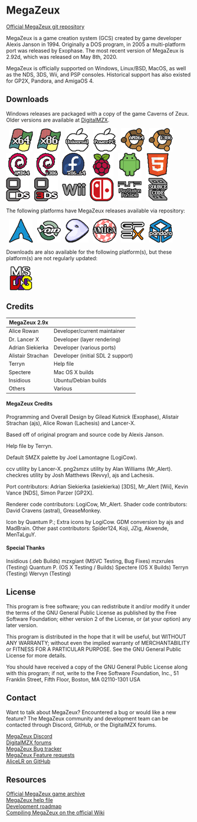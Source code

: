 # MegaZeux
[Official MegaZeux git repository](https://github.com/AliceLR/megazeux)

MegaZeux is a game creation system (GCS) created by game developer Alexis Janson in 1994.
Originally a DOS program, in 2005 a multi-platform port was released by Exophase. The most
recent version of MegaZeux is 2.92d, which was released on May 8th, 2020.

MegaZeux is officially supported on Windows, Linux/BSD, MacOS, as well as the NDS, 3DS, Wii,
and PSP consoles. Historical support has also existed for GP2X, Pandora, and AmigaOS 4.

## Downloads

Windows releases are packaged with a copy of the game Caverns of Zeux.
Older versions are available at [DigitalMZX](https://www.digitalmzx.com/).

<!-- Download URLs. -->
[megazeux-w64]: https://www.digitalmzx.com/download.php?latest=windows64
[megazeux-w32]: https://www.digitalmzx.com/download.php?latest=windows32
[megazeux-dos]: https://www.digitalmzx.com/download.php?latest=dos
[megazeux-osx]: https://www.digitalmzx.com/download.php?latest=osx
[megazeux-ppc]: https://www.digitalmzx.com/download.php?latest=osxppc
[megazeux-u64]: https://www.digitalmzx.com/download.php?latest=ubuntu64
[megazeux-u32]: https://www.digitalmzx.com/download.php?latest=ubuntu32
[megazeux-d64]: https://www.digitalmzx.com/download.php?latest=debian64
[megazeux-d32]: https://www.digitalmzx.com/download.php?latest=debian32
[megazeux-f64]: https://www.digitalmzx.com/download.php?latest=fedora64
[megazeux-rpi]: https://www.digitalmzx.com/download.php?latest=raspbian
[megazeux-and]: https://www.digitalmzx.com/download.php?latest=android
[megazeux-html]: https://www.digitalmzx.com/download.php?latest=html5
[megazeux-nds]: https://www.digitalmzx.com/download.php?latest=nds
[megazeux-3ds]: https://www.digitalmzx.com/download.php?latest=3ds
[megazeux-wii]: https://www.digitalmzx.com/download.php?latest=wii
[megazeux-swi]: https://www.digitalmzx.com/download.php?latest=switch
[megazeux-psp]: https://www.digitalmzx.com/download.php?latest=psp
[megazeux-src]: https://www.digitalmzx.com/download.php?latest=src

<!-- Images for download links. -->
[arch-w64]: contrib/archicons/windows64.png "Windows x64"
[arch-w32]: contrib/archicons/windows32.png "Windows x86"
[arch-dos]: contrib/archicons/dos.png       "MS DOS (MZX 2.70)"
[arch-osx]: contrib/archicons/osx.png       "MacOS"
[arch-ppc]: contrib/archicons/osxppc.png    "Mac OS X (PowerPC)"
[arch-u64]: contrib/archicons/ubuntu64.png  "Ubuntu AMD64"
[arch-u32]: contrib/archicons/ubuntu32.png  "Ubuntu i386"
[arch-d64]: contrib/archicons/debian64.png  "Debian AMD64"
[arch-d32]: contrib/archicons/debian32.png  "Debian i386"
[arch-f64]: contrib/archicons/fedora64.png  "Fedora x86_64"
[arch-rpi]: contrib/archicons/raspbian.png  "Raspbian"
[arch-and]: contrib/archicons/android.png   "Android"
[arch-html]:contrib/archicons/html5.png     "HTML5 (Emscripten)"
[arch-aur]: contrib/archicons/archlinux.png "Arch Linux (via AUR)"
[arch-void]:contrib/archicons/voidlinux.png "Void Linux"
[arch-gen]: contrib/archicons/gentoo.png    "Gentoo"
[arch-nds]: contrib/archicons/nds.png       "Nintendo DS"
[arch-3ds]: contrib/archicons/3ds.png       "Nintendo 3DS"
[arch-wii]: contrib/archicons/wii.png       "Nintendo Wii"
[arch-swi]: contrib/archicons/switch.png    "Nintendo Switch"
[arch-psp]: contrib/archicons/psp.png       "PlayStation Portable"
[arch-ami]: contrib/archicons/amiga.png     "Amiga OS 4"
[arch-gp2x]:contrib/archicons/gp2x.png      "GP2X"
[arch-pand]:contrib/archicons/pandora.png   "Pandora"
[arch-src]: contrib/archicons/src.png       "Source code"

<!-- Displays the download links as images. -->
&nbsp; [![Windows x64         ][arch-w64]][megazeux-w64]
&nbsp; [![Windows x86         ][arch-w32]][megazeux-w32]
&nbsp; [![Mac OS X            ][arch-osx]][megazeux-osx]
&nbsp; [![Mac OS X (PowerPC)  ][arch-ppc]][megazeux-ppc]
&nbsp; [![Ubuntu AMD64        ][arch-u64]][megazeux-u64]
&nbsp; [![Ubuntu i386         ][arch-u32]][megazeux-u32]
&nbsp; [![Debian AMD64        ][arch-d64]][megazeux-d64]
&nbsp; [![Debian i386         ][arch-d32]][megazeux-d32]
&nbsp; [![Fedora x86_64       ][arch-f64]][megazeux-f64]
&nbsp; [![Raspbian            ][arch-rpi]][megazeux-rpi]
&nbsp; [![Android             ][arch-and]][megazeux-and]
&nbsp; [![HTML5 (Emscripten)  ][arch-html]][megazeux-html]
&nbsp; [![Nintendo DS         ][arch-nds]][megazeux-nds]
&nbsp; [![Nintendo 3DS        ][arch-3ds]][megazeux-3ds]
&nbsp; [![Nintendo Wii        ][arch-wii]][megazeux-wii]
&nbsp; [![Nintendo Switch     ][arch-swi]][megazeux-swi]
&nbsp; [![PlayStation Portable][arch-psp]][megazeux-psp]
&nbsp; [![Source code         ][arch-src]][megazeux-src]

The following platforms have MegaZeux releases available via repository:

&nbsp; [![Arch Linux (via AUR)][arch-aur]](https://aur.archlinux.org/packages/megazeux/)
&nbsp; [![Void Linux][arch-void]](https://github.com/void-linux/void-packages/tree/master/srcpkgs/megazeux)
&nbsp; [![Gentoo][arch-gen]](https://github.com/Spectere/megazeux-overlay)
&nbsp; [![Amiga OS 4 (outdated)][arch-ami]](http://aminet.net/package/game/misc/pfp-mgzx)
&nbsp; [![GP2X (outdated)][arch-gp2x]](https://dl.openhandhelds.org/cgi-bin/gp2x.cgi?0,0,0,0,26,2920)
&nbsp; [![Pandora (outdated)][arch-pand]](https://repo.openpandora.org/?page=detail&app=megazeux_ptitseb)

Downloads are also available for the following platform(s), but these
platform(s) are not regularly updated:

&nbsp; [![MS DOS (MZX 2.70)   ][arch-dos]][megazeux-dos]

## Credits

| MegaZeux 2.9x     |                                  |
| ----------------- | -------------------------------- |
| Alice Rowan       | Developer/current maintainer     |
| Dr. Lancer X      | Developer (layer rendering)      |
| Adrian Siekierka  | Developer (various ports)        |
| Alistair Strachan | Developer (initial SDL 2 support)|
| Terryn            | Help file                        |
| Spectere          | Mac OS X builds                  |
| Insidious         | Ubuntu/Debian builds             |
| Others            | Various                          |

#### MegaZeux Credits

Programming and Overall Design by Gilead Kutnick (Exophase),
Alistair Strachan (ajs), Alice Rowan (Lachesis) and Lancer-X.

Based off of original program and source code by Alexis Janson.

Help file by Terryn.

Default SMZX palette by Joel Lamontagne (LogiCow).

ccv utility by Lancer-X.
png2smzx utility by Alan Williams (Mr_Alert).
checkres utility by Josh Matthews (Revvy), ajs and Lachesis.

Port contributors: Adrian Siekierka (asiekierka) [3DS],
Mr_Alert [Wii], Kevin Vance [NDS], Simon Parzer [GP2X].

Renderer code contributors: LogiCow, Mr_Alert.
Shader code contributors: David Cravens (astral), GreaseMonkey.

Icon by Quantum P.; Extra icons by LogiCow.
GDM conversion by ajs and MadBrain.
Other past contributors: Spider124, Koji, JZig, Akwende, MenTaLguY.

#### Special Thanks

Insidious (.deb Builds)
mzxgiant (MSVC Testing, Bug Fixes)
mzxrules (Testing)
Quantum P. (OS X Testing / Builds)
Spectere (OS X Builds)
Terryn (Testing)
Wervyn (Testing)

## License

This program is free software; you can redistribute it and/or
modify it under the terms of the GNU General Public License as
published by the Free Software Foundation; either version 2 of
the License, or (at your option) any later version.

This program is distributed in the hope that it will be useful,
but WITHOUT ANY WARRANTY; without even the implied warranty of
MERCHANTABILITY or FITNESS FOR A PARTICULAR PURPOSE.  See the GNU
General Public License for more details.

You should have received a copy of the GNU General Public License
along with this program; if not, write to the Free Software
Foundation, Inc., 51 Franklin Street, Fifth Floor, Boston, MA 02110-1301 USA

## Contact

Want to talk about MegaZeux? Encountered a bug or would like a new feature?
The MegaZeux community and development team can be contacted through Discord,
GitHub, or the DigitalMZX forums.

[MegaZeux Discord](https://discord.gg/XJCvb4P) <br/>
[DigitalMZX forums](https://www.digitalmzx.com/forums/) <br/>
[MegaZeux Bug tracker](https://www.digitalmzx.com/forums/index.php?app=tracker&showproject=4) <br/>
[MegaZeux Feature requests](https://www.digitalmzx.com/forums/index.php?app=tracker&showproject=9) <br/>
[AliceLR on GitHub](https://github.com/AliceLR) <br/>

## Resources

[Official MegaZeux game archive](https://www.digitalmzx.com/) <br/>
[MegaZeux help file](https://www.digitalmzx.com/help.php) <br/>
[Development roadmap](https://www.digitalmzx.com/forums/index.php?showtopic=15226) <br/>
[Compiling MegaZeux on the official Wiki](https://www.digitalmzx.com/wiki/index.php?title=Compiling)
